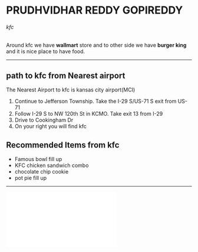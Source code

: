 # PRUDHVIDHAR REDDY GOPIREDDY
###### kfc

Around kfc we have **wallmart** store and to other side we have **burger king** and it is nice place to have food.

***
## path to kfc from Nearest airport
The Nearest Airport to kfc is kansas city  airport(MCI)
1. Continue to Jefferson Township. Take the I-29 S/US-71 S exit from US-71
2. Follow I-29 S to NW 120th St in KCMO. Take exit 13 from I-29
3. Drive to Cookingham Dr
4. On your right you will find kfc

## Recommended Items from kfc
* Famous bowl fill up 
* KFC chicken sandwich combo
* chocolate chip cookie
* pot pie fill up
***
![About prudhvidhar](Aboutme.md)








